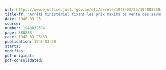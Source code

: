 ```yaml
---
url: https://www.ejustice.just.fgov.be/eli/arrete/1948/03/25/1948032504/justel
title-fr: "Arrêté ministériel fixant les prix maxima de vente des savons rationnés"
date: 1948-03-25
source:
number: 1948032504
page: 888888
case: 1948-03-25/33
publication: 1948-03-28
starts:
modifies:
pdf-original:
pdf-consolidated:
---
```


